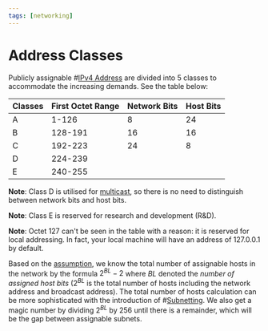 ```yaml
---
tags: [networking]
---
```


# Address Classes

Publicly assignable #[IPv4 Address](202206151453.md) are divided into 5 classes
to accommodate the increasing demands. See the table below:

| Classes | First Octet Range | Network Bits | Host Bits |
| ------- | ----------------- | ------------ | --------- |
| A       | 1-126             | 8            | 24        |
| B       | 128-191           | 16           | 16        |
| C       | 192-223           | 24           | 8         |
| D       | 224-239           |              |           |
| E       | 240-255           |              |           |

**Note**: Class D is utilised for [multicast](202209302253.md), so there is no
need to distinguish between network bits and host bits.

**Note**: Class E is reserved for research and development (R&D).

**Note**: Octet 127 can't be seen in the table with a reason: it is reserved for
local addressing. In fact, your local machine will have an address of 127.0.0.1
by default.

Based on the [assumption](202401042152.md), we know the total number of
assignable hosts in the network by the formula $2^{BL} - 2$ where $BL$ denoted
the *number of assigned host bits* ($2^{BL}$ is the total number of hosts
including the network address and broadcast address). The total number of hosts
calculation can be more sophisticated with the introduction of
#[Subnetting](202206280939.md). We also get a magic number by dividing $2^{BL}$
by 256 until there is a remainder, which will be the gap between assignable
subnets.
